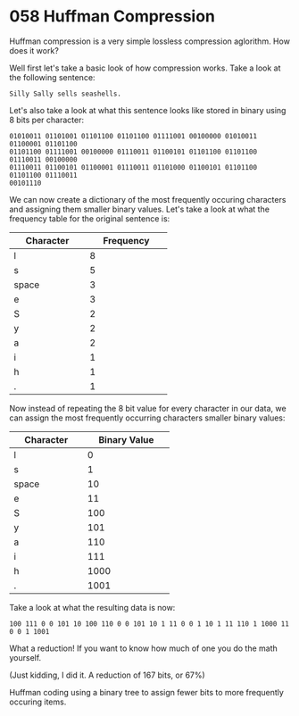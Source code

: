 # 058 Huffman Compression

Huffman compression is a very simple lossless compression aglorithm. How does it work?

Well first let's take a basic look of how compression works. Take a look at the following sentence:

```
Silly Sally sells seashells.
```

Let's also take a look at what this sentence looks like stored in binary using 8 bits per character:

```
01010011 01101001 01101100 01101100 01111001 00100000 01010011 01100001 01101100
01101100 01111001 00100000 01110011 01100101 01101100 01101100 01110011 00100000
01110011 01100101 01100001 01110011 01101000 01100101 01101100 01101100 01110011
00101110
```

We can now create a dictionary of the most frequently occuring characters and assigning them smaller binary values. Let's take a look at what the frequency table for the original sentence is:

<table><thead><tr><th width="120">Character</th><th width="131">Frequency</th></tr></thead><tbody><tr><td>l</td><td>8</td></tr><tr><td>s</td><td>5</td></tr><tr><td>space</td><td>3</td></tr><tr><td>e</td><td>3</td></tr><tr><td>S</td><td>2</td></tr><tr><td>y</td><td>2</td></tr><tr><td>a</td><td>2</td></tr><tr><td>i</td><td>1</td></tr><tr><td>h</td><td>1</td></tr><tr><td>.</td><td>1</td></tr></tbody></table>

Now instead of repeating the 8 bit value for every character in our data, we can assign the most frequently occurring characters smaller binary values:

<table><thead><tr><th width="116">Character</th><th width="139">Binary Value</th></tr></thead><tbody><tr><td>l</td><td>0</td></tr><tr><td>s</td><td>1</td></tr><tr><td>space</td><td>10</td></tr><tr><td>e</td><td>11</td></tr><tr><td>S</td><td>100</td></tr><tr><td>y</td><td>101</td></tr><tr><td>a</td><td>110</td></tr><tr><td>i</td><td>111</td></tr><tr><td>h</td><td>1000</td></tr><tr><td>.</td><td>1001</td></tr></tbody></table>

Take a look at what the resulting data is now:

```
100 111 0 0 101 10 100 110 0 0 101 10 1 11 0 0 1 10 1 11 110 1 1000 11 0 0 1 1001
```

What a reduction! If you want to know how much of one you do the math yourself.

(Just kidding, I did it. A reduction of 167 bits, or 67%)

Huffman coding using a binary tree to assign fewer bits to more frequently occuring items.
